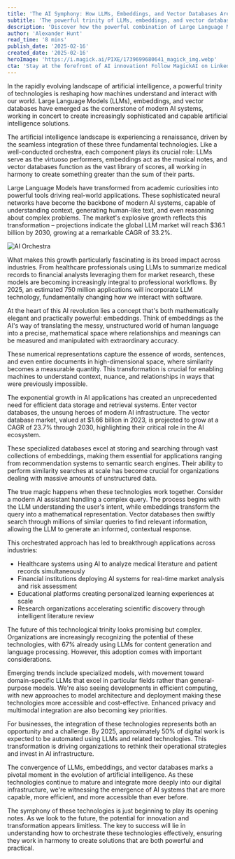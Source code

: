 ```yaml
---
title: 'The AI Symphony: How LLMs, Embeddings, and Vector Databases Are Revolutionizing Intelligence'
subtitle: 'The powerful trinity of LLMs, embeddings, and vector databases reshaping modern AI'
description: 'Discover how the powerful combination of Large Language Models, embeddings, and vector databases is transforming artificial intelligence. This comprehensive analysis explores how these three technologies work together to create increasingly sophisticated AI solutions, their impact across industries, and what the future holds for this technological trinity.'
author: 'Alexander Hunt'
read_time: '8 mins'
publish_date: '2025-02-16'
created_date: '2025-02-16'
heroImage: 'https://i.magick.ai/PIXE/1739699680641_magick_img.webp'
cta: 'Stay at the forefront of AI innovation! Follow MagickAI on LinkedIn for regular insights into cutting-edge technologies like LLMs, embeddings, and vector databases that are shaping the future of artificial intelligence.'
---
```


In the rapidly evolving landscape of artificial intelligence, a powerful trinity of technologies is reshaping how machines understand and interact with our world. Large Language Models (LLMs), embeddings, and vector databases have emerged as the cornerstone of modern AI systems, working in concert to create increasingly sophisticated and capable artificial intelligence solutions.

The artificial intelligence landscape is experiencing a renaissance, driven by the seamless integration of these three fundamental technologies. Like a well-conducted orchestra, each component plays its crucial role: LLMs serve as the virtuoso performers, embeddings act as the musical notes, and vector databases function as the vast library of scores, all working in harmony to create something greater than the sum of their parts.

Large Language Models have transformed from academic curiosities into powerful tools driving real-world applications. These sophisticated neural networks have become the backbone of modern AI systems, capable of understanding context, generating human-like text, and even reasoning about complex problems. The market's explosive growth reflects this transformation – projections indicate the global LLM market will reach $36.1 billion by 2030, growing at a remarkable CAGR of 33.2%.

![AI Orchestra](https://i.magick.ai/PIXE/1739699680641_magick_img.webp)

What makes this growth particularly fascinating is its broad impact across industries. From healthcare professionals using LLMs to summarize medical records to financial analysts leveraging them for market research, these models are becoming increasingly integral to professional workflows. By 2025, an estimated 750 million applications will incorporate LLM technology, fundamentally changing how we interact with software.

At the heart of this AI revolution lies a concept that's both mathematically elegant and practically powerful: embeddings. Think of embeddings as the AI's way of translating the messy, unstructured world of human language into a precise, mathematical space where relationships and meanings can be measured and manipulated with extraordinary accuracy.

These numerical representations capture the essence of words, sentences, and even entire documents in high-dimensional space, where similarity becomes a measurable quantity. This transformation is crucial for enabling machines to understand context, nuance, and relationships in ways that were previously impossible.

The exponential growth in AI applications has created an unprecedented need for efficient data storage and retrieval systems. Enter vector databases, the unsung heroes of modern AI infrastructure. The vector database market, valued at $1.66 billion in 2023, is projected to grow at a CAGR of 23.7% through 2030, highlighting their critical role in the AI ecosystem.

These specialized databases excel at storing and searching through vast collections of embeddings, making them essential for applications ranging from recommendation systems to semantic search engines. Their ability to perform similarity searches at scale has become crucial for organizations dealing with massive amounts of unstructured data.

The true magic happens when these technologies work together. Consider a modern AI assistant handling a complex query. The process begins with the LLM understanding the user's intent, while embeddings transform the query into a mathematical representation. Vector databases then swiftly search through millions of similar queries to find relevant information, allowing the LLM to generate an informed, contextual response.

This orchestrated approach has led to breakthrough applications across industries:

- Healthcare systems using AI to analyze medical literature and patient records simultaneously
- Financial institutions deploying AI systems for real-time market analysis and risk assessment
- Educational platforms creating personalized learning experiences at scale
- Research organizations accelerating scientific discovery through intelligent literature review

The future of this technological trinity looks promising but complex. Organizations are increasingly recognizing the potential of these technologies, with 67% already using LLMs for content generation and language processing. However, this adoption comes with important considerations.

Emerging trends include specialized models, with movement toward domain-specific LLMs that excel in particular fields rather than general-purpose models. We're also seeing developments in efficient computing, with new approaches to model architecture and deployment making these technologies more accessible and cost-effective. Enhanced privacy and multimodal integration are also becoming key priorities.

For businesses, the integration of these technologies represents both an opportunity and a challenge. By 2025, approximately 50% of digital work is expected to be automated using LLMs and related technologies. This transformation is driving organizations to rethink their operational strategies and invest in AI infrastructure.

The convergence of LLMs, embeddings, and vector databases marks a pivotal moment in the evolution of artificial intelligence. As these technologies continue to mature and integrate more deeply into our digital infrastructure, we're witnessing the emergence of AI systems that are more capable, more efficient, and more accessible than ever before.

The symphony of these technologies is just beginning to play its opening notes. As we look to the future, the potential for innovation and transformation appears limitless. The key to success will lie in understanding how to orchestrate these technologies effectively, ensuring they work in harmony to create solutions that are both powerful and practical.